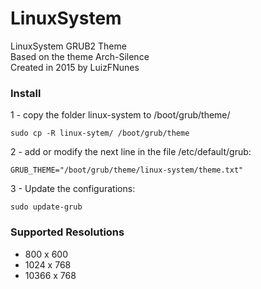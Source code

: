 # LinuxSystem

LinuxSystem GRUB2 Theme<br/>
Based on the theme Arch-Silence<br/> 
Created in 2015 by LuizFNunes <br/>

<h3>Install</h3>

1 - copy the folder linux-system to /boot/grub/theme/
```Shell
sudo cp -R linux-sytem/ /boot/grub/theme
```

2 - add or modify the next line in the file /etc/default/grub:
```Shell
GRUB_THEME="/boot/grub/theme/linux-system/theme.txt"
```

3 - Update the configurations:
```Shell
sudo update-grub
```

<h3>Supported Resolutions</h3>
<ul>
<li>800   x 600</li>
<li>1024  x 768</li>
<li>10366 x 768</li>
</ul>
